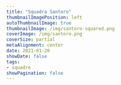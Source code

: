 ```yaml
---
title: "Squadra Santoro"
thumbnailImagePosition: left
autoThumbnailImage: true
thumbnailImage: /img/santoro-squared.png
coverImage: /img/santoro.png
coverSize: partial
metaAlignment: center
date: 2021-01-20
showDate: false
tags:
- squadre
showPagination: false
---
```



